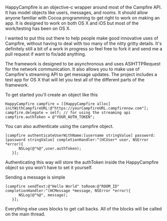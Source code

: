 HappyCampfire is an objective-c wrapper around most of the Campfire API. It has model objects like users, messages, and rooms. It should allow anyone familiar with Cocoa programming to get right to work on making an app. It is designed to work on both OS X and iOS but most of the work/testing has been on OS X.

I wanted to put this out there to help people make good innovative uses of Campfire, without having to deal with too many of the nitty gritty details. It's definitely still a bit of a work in progress so feel free to fork it and send me a pull request if want to fix/add anything.

The framework is designed to be asynchronous and uses ASIHTTPRequest for the network communication. It also allows you to make use of Campfire's streaming API to get message updates. The project includes a test app for OS X that will let you test all of the different parts of the framework.

To get started you'll create an object like this

```
HappyCampfire campfire = [[HappyCampfire alloc] initWithCampfireURL:@"https://yourCampfireURL.campfirenow.com"];
campfire.delegate = self; // for using the streaming api
campfire.authToken = @"YOUR_AUTH_TOKEN";
```
You can also authenticate using the campfire object.
```   
[campfire authenticateUserWithName:[username stringValue] password:[password stringValue] completionHandler:^(HCUser* user, NSError *error){
      NSLog(@"%@",user.authToken);
   }];
```
Authenticating this way will store the authToken inside the HappyCampfire object so you won't have to set it yourself.

Sending a message is simple
```
[campfire sendText:@"Hello World" toRoom:@"ROOM_ID" completionHandler:^(HCMessage *message, NSError *error){
      NSLog(@"%@", message);
   }];
```

Everything else uses blocks to get call backs. All of the blocks will be called on the main thread.